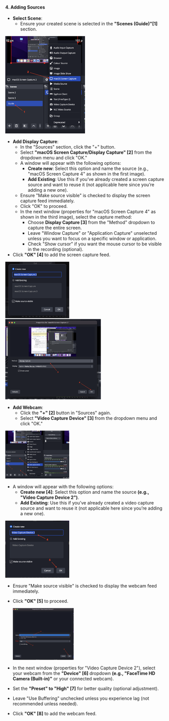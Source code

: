 #### 4. Adding Sources
   - **Select Scene**:
     - Ensure your created scene is selected in the **"Scenes (Guide)"[1]** section.
<img src="https://github.com/LEARN-LK/OBS/blob/main/img/adding-source-1.png" style="width:50%">
       
  - **Add Display Capture**:
    - In the "Sources" section, click the "+" button.
    - Select **"macOS Screen Capture/Display Capture" [2]** from the dropdown menu and click "OK."
    - A window will appear with the following options:
      - **Create new**: Select this option and name the source (e.g., "macOS Screen Capture 4" as shown in the first image).
      - **Add Existing**: Use this if you’ve already created a screen capture source and want to reuse it (not applicable here since you’re adding a new one).
    - Ensure "Make source visible" is checked to display the screen capture feed immediately.
    - Click "OK" to proceed.
    - In the next window (properties for "macOS Screen Capture 4" as shown in the third image), select the capture method:
      - Choose **Display Capture [3]** from the "Method" dropdown to capture the entire screen.
      - Leave "Window Capture" or "Application Capture" unselected unless you want to focus on a specific window or application.
      - Check "Show cursor" if you want the mouse cursor to be visible in the recording (optional).
   - Click **"OK" [4]** to add the screen capture feed.

<img src="https://github.com/LEARN-LK/OBS/blob/main/img/adding-source-2.png" style="width:40%">

<img src="https://github.com/LEARN-LK/OBS/blob/main/img/adding-source-3.png" style="width:60%">
       




















- **Add Webcam**:
  - Click the **"+" [2]** button in "Sources" again.
  - Select **"Video Capture Device" [3]** from the dropdown menu and click "OK."

<img src="https://github.com/LEARN-LK/OBS/blob/main/img/video-capture-1.png" style="width:40%">

  - A window will appear with the following options:
    - **Create new  [4]**: Select this option and name the source **(e.g., "Video Capture Device 2")**.
    - **Add Existing**: Use this if you’ve already created a video capture source and want to reuse it (not applicable here since you’re adding a new one).
  
<img src="https://github.com/LEARN-LK/OBS/blob/main/img/video-capture-2.png" style="width:40%">

  - Ensure "Make source visible" is checked to display the webcam feed immediately.
  - Click **"OK" [5]** to proceed.

    <img src="https://github.com/LEARN-LK/OBS/blob/main/img/video-capture-3.png" style="width:40%">

  - In the next window (properties for "Video Capture Device 2"), select your webcam from the **"Device" [6]** dropdown **(e.g., "FaceTime HD Camera (Built-in)"** or your connected webcam).
  - Set the **"Preset" to "High" [7]** for better quality (optional adjustment).
  - Leave "Use Buffering" unchecked unless you experience lag (not recommended unless needed).
  - Click **"OK" [8]** to add the webcam feed.









